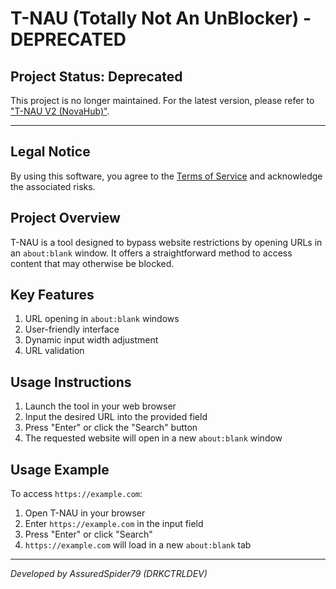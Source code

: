 # T-NAU (Totally Not An UnBlocker) - DEPRECATED

## Project Status: Deprecated

This project is no longer maintained. For the latest version, please refer to ["T-NAU V2 (NovaHub)"](https://github.com/DRKCTRLDEV/NovaHub).

---

## Legal Notice

By using this software, you agree to the [Terms of Service](./TOS.md) and acknowledge the associated risks.

## Project Overview

T-NAU is a tool designed to bypass website restrictions by opening URLs in an `about:blank` window. It offers a straightforward method to access content that may otherwise be blocked.

## Key Features

1. URL opening in `about:blank` windows
2. User-friendly interface
3. Dynamic input width adjustment
4. URL validation

## Usage Instructions

1. Launch the tool in your web browser
2. Input the desired URL into the provided field
3. Press "Enter" or click the "Search" button
4. The requested website will open in a new `about:blank` window

## Usage Example

To access `https://example.com`:

1. Open T-NAU in your browser
2. Enter `https://example.com` in the input field
3. Press "Enter" or click "Search"
4. `https://example.com` will load in a new `about:blank` tab

---

*Developed by AssuredSpider79 (DRKCTRLDEV)*
